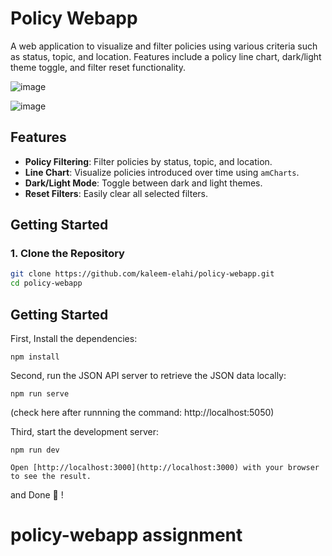 # Policy Webapp

A web application to visualize and filter policies using various criteria such as status, topic, and location. Features include a policy line chart, dark/light theme toggle, and filter reset functionality.

![image](https://github.com/user-attachments/assets/a1750cb1-698c-4ee2-8284-0a96566ef841)

![image](https://github.com/user-attachments/assets/26b1c10b-89e0-4834-aa2a-c402bc669f6b)


## Features

- **Policy Filtering**: Filter policies by status, topic, and location.
- **Line Chart**: Visualize policies introduced over time using `amCharts`.
- **Dark/Light Mode**: Toggle between dark and light themes.
- **Reset Filters**: Easily clear all selected filters.

## Getting Started

### 1. Clone the Repository

```bash
git clone https://github.com/kaleem-elahi/policy-webapp.git
cd policy-webapp
```

## Getting Started

First, Install the dependencies:

```
npm install
```

Second, run the JSON API server to retrieve the JSON data locally:

```
npm run serve
```

(check here after runnning the command: http://localhost:5050)

Third, start the development server:

```
npm run dev

Open [http://localhost:3000](http://localhost:3000) with your browser to see the result.

```

and Done 🚀 !

# policy-webapp assignment
